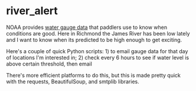 # river_alert


NOAA provides  [water gauge data](https://water.weather.gov/ahps/) that paddlers use to know when conditions are good. Here in Richmond the James River has been low lately and I want to know when its predicted to be high enough to get exciting. 

Here's a couple of quick Python scripts: 1) to email gauge data for that day of locations I'm interested in; 2) check every 6 hours to see if water level is above certain threshold, then email

There's more efficient platforms to do this, but this is made pretty quick with the requests, BeautifulSoup, and smtplib libraries.
